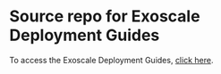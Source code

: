 # Source repo for Exoscale Deployment Guides

To access the Exoscale Deployment Guides, [click here](https://docs.exolab.cc). 